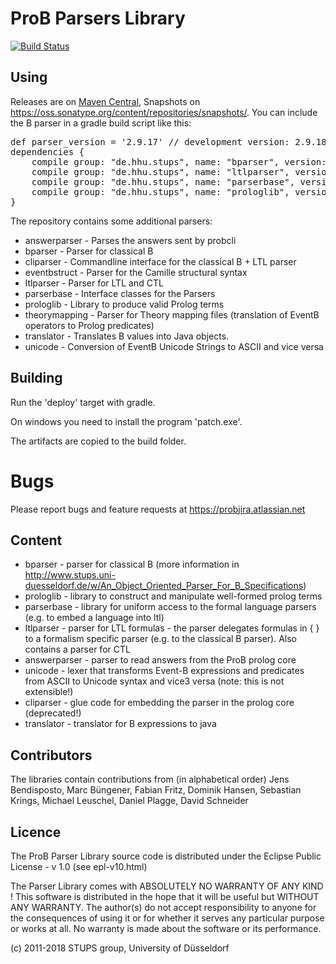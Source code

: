 # ProB Parsers Library

[![Build Status](https://travis-ci.org/bendisposto/probparsers.svg?branch=develop)](https://travis-ci.org/bendisposto/probparsers)


## Using
Releases are on [Maven Central](http://search.maven.org/#search%7Cga%7C1%7Cde.hhu.stups), Snapshots on https://oss.sonatype.org/content/repositories/snapshots/. You can include the B parser in a gradle build script like this:

<pre>
def parser_version = '2.9.17' // development version: 2.9.18-SNAPSHOT
dependencies {
	compile group: "de.hhu.stups", name: "bparser", version: parser_version
	compile group: "de.hhu.stups", name: "ltlparser", version: parser_version// optional
	compile group: "de.hhu.stups", name: "parserbase", version: parser_version
	compile group: "de.hhu.stups", name: "prologlib", version: parser_version
}
</pre>

The repository contains some additional parsers:


* answerparser - Parses the answers sent by probcli
* bparser	- Parser for classical B
* cliparser	- Commandline interface for the classical B + LTL parser
* eventbstruct	- Parser for the Camille structural syntax
* ltlparser	- Parser for LTL and CTL
* parserbase	- Interface classes for the Parsers
* prologlib - Library to produce valid Prolog terms  
* theorymapping	- Parser for Theory mapping files (translation of EventB operators to Prolog predicates)
* translator - Translates B values into Java objects.
* unicode - Conversion of EventB Unicode Strings to ASCII and vice versa

## Building
Run the 'deploy' target with gradle.

On windows you need to install the program 'patch.exe'.

The artifacts are copied to the build folder.

# Bugs
Please report bugs and feature requests at https://probjira.atlassian.net


## Content

- bparser - parser for classical B (more information in http://www.stups.uni-duesseldorf.de/w/An_Object_Oriented_Parser_For_B_Specifications)
- prologlib - library to construct and manipulate well-formed prolog terms
- parserbase - library for uniform access to the formal language parsers (e.g. to embed a language into ltl)
- ltlparser - parser for LTL formulas - the parser delegates formulas in { } to a formalism specific parser (e.g. to the classical B parser).
              Also contains a parser for CTL
- answerparser - parser to read answers from the ProB prolog core
- unicode - lexer that transforms Event-B expressions and predicates from ASCII to Unicode syntax and vice3 versa (note: this is not extensible!)
- cliparser - glue code for embedding the parser in the prolog core (deprecated!)
- translator - translator for B expressions to java

## Contributors
The libraries contain contributions from (in alphabetical order)
Jens Bendisposto, Marc Büngener, Fabian Fritz, Dominik Hansen, Sebastian Krings, Michael Leuschel, Daniel Plagge, David Schneider

## Licence

The ProB Parser Library source code is distributed under the Eclipse Public License - v 1.0 (see epl-v10.html)

The Parser Library comes with ABSOLUTELY NO WARRANTY OF ANY KIND !
This software is distributed in the hope that it will be useful
but WITHOUT ANY WARRANTY. The author(s) do not accept responsibility
to anyone for the consequences of using it or for whether it serves
any particular purpose or works at all. No warranty is made about
the software or its performance.


(c) 2011-2018 STUPS group, University of Düsseldorf
